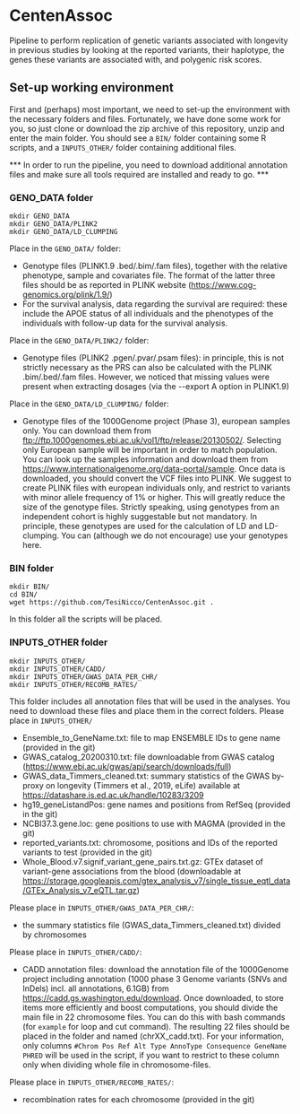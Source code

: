# CentenAssoc
Pipeline to perform replication of genetic variants associated with longevity in previous studies by looking at the reported variants, their haplotype, the genes these variants are associated with, and polygenic risk scores.

## Set-up working environment
First and (perhaps) most important, we need to set-up the environment with the necessary folders and files. Fortunately, we have done some work for you, so just clone or download the zip archive of this repository, unzip and enter the main folder. You should see a `BIN/` folder containing some R scripts, and a `INPUTS_OTHER/` folder containing additional files. 

*** In order to run the pipeline, you need to download additional annotation files and make sure all tools required are installed and ready to go. ***


### GENO_DATA folder
```
mkdir GENO_DATA
mkdir GENO_DATA/PLINK2
mkdir GENO_DATA/LD_CLUMPING
```
Place in the `GENO_DATA/` folder:
- Genotype files (PLINK1.9 .bed/.bim/.fam files), together with the relative phenotype, sample and covariates file. The format of the latter three files should be as reported in PLINK website (https://www.cog-genomics.org/plink/1.9/)
- For the survival analysis, data regarding the survival are required: these include the APOE status of all individuals and the phenotypes of the individuals with follow-up data for the survival analysis. 

Place in the `GENO_DATA/PLINK2/` folder:
- Genotype files (PLINK2 .pgen/.pvar/.psam files): in principle, this is not strictly necessary as the PRS can also be calculated with the PLINK .bim/.bed/.fam files. However, we noticed that missing values were present when extracting dosages (via the --export A option in PLINK1.9)

Place in the `GENO_DATA/LD_CLUMPING/` folder:
- Genotype files of the 1000Genome project (Phase 3), european samples only. You can download them from ftp://ftp.1000genomes.ebi.ac.uk/vol1/ftp/release/20130502/. Selecting only European sample will be important in order to match population. You can look up the samples information and download them from https://www.internationalgenome.org/data-portal/sample. Once data is downloaded, you should convert the VCF files into PLINK. We suggest to create PLINK files with european individuals only, and restrict to variants with minor allele frequency of 1% or higher. This will greatly reduce the size of the genotype files. Strictly speaking, using genotypes from an independent cohort is highly suggestable but not mandatory. In principle, these genotypes are used for the calculation of LD and LD-clumping. You can (although we do not encourage) use your genotypes here.

### BIN folder
```
mkdir BIN/
cd BIN/
wget https://github.com/TesiNicco/CentenAssoc.git .
```
In this folder all the scripts will be placed.

### INPUTS_OTHER folder
```
mkdir INPUTS_OTHER/
mkdir INPUTS_OTHER/CADD/
mkdir INPUTS_OTHER/GWAS_DATA_PER_CHR/
mkdir INPUTS_OTHER/RECOMB_RATES/
```
This folder includes all annotation files that will be used in the analyses. You need to download these files and place them in the correct folders. Please place in `INPUTS_OTHER/`
- Ensemble_to_GeneName.txt: file to map ENSEMBLE IDs to gene name (provided in the git)
- GWAS_catalog_20200310.txt: file downloadable from GWAS catalog (https://www.ebi.ac.uk/gwas/api/search/downloads/full)
- GWAS_data_Timmers_cleaned.txt: summary statistics of the GWAS by-proxy on longevity (Timmers et al., 2019, eLife) available at https://datashare.is.ed.ac.uk/handle/10283/3209
- hg19_geneListandPos: gene names and positions from RefSeq (provided in the git)
- NCBI37.3.gene.loc: gene positions to use with MAGMA (provided in the git)
- reported_variants.txt: chromosome, positions and IDs of the reported variants to test (provided in the git)
- Whole_Blood.v7.signif_variant_gene_pairs.txt.gz: GTEx dataset of variant-gene associations from the blood (downloadable at https://storage.googleapis.com/gtex_analysis_v7/single_tissue_eqtl_data/GTEx_Analysis_v7_eQTL.tar.gz)

Please place in `INPUTS_OTHER/GWAS_DATA_PER_CHR/`:
- the summary statistics file (GWAS_data_Timmers_cleaned.txt) divided by chromosomes

Please place in `INPUTS_OTHER/CADD/`:
- CADD annotation files: download the annotation file of the 1000Genome project including annotation (1000 phase 3 Genome variants (SNVs and InDels) incl. all annotations, 6.1GB) from https://cadd.gs.washington.edu/download. Once downloaded, to store items more efficiently and boost computations, you should divide the main file in 22 chromosome files. You can do this with bash commands (for `example` for loop and cut command). The resulting 22 files should be placed in the folder and named (chrXX_cadd.txt). For your information, only columns `#Chrom Pos Ref Alt Type AnnoType Consequence GeneName PHRED` will be used in the script, if you want to restrict to these column only when dividing whole file in chromosome-files.

Please place in `INPUTS_OTHER/RECOMB_RATES/`:
- recombination rates for each chromosome (provided in the git)
